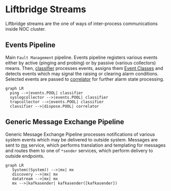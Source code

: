 # Liftbridge Streams

Liftbridge streams are the one of ways of inter-process communications
inside NOC cluster.

## Events Pipeline
Main `Fault Management` pipeline. Events pipeline registers various events
either by active (pinging and probing) or by passive (various collectors)
means. Then, [classifier](../../admin/services/classifier.md) processes events, assigns them
[Event Classes](../../reference/alarm-classes/index.md)
and detects events which may signal the raising or clearing alarm conditions.
Selected events are passed to [correlator](../../admin/services/correlator.md)
for further alarm state processing. 

```mermaid
graph LR
  ping -->|events.POOL| classifier
  syslogcollector -->|events.POOL| classifier
  trapcollector -->|events.POOL| classifier
  classifier -->|dispose.POOL| correlator
```

## Generic Message Exchange Pipeline
Generic Message Exchange Pipeline processes notifications of various system
events which may be delivered to outside system. Messages are sent
to [mx](../../admin/services/mx.md) service, which performs translation
and templating for messages and routes them to one of `*sender` services,
which perform delivery to outside endpoints.

```mermaid
graph LR
   System((System)) -->|mx| mx
   discovery -->|mx| mx
   datatream -->|mx| mx
   mx -->|kafkasender| kafkasender([kafkasender])
```
